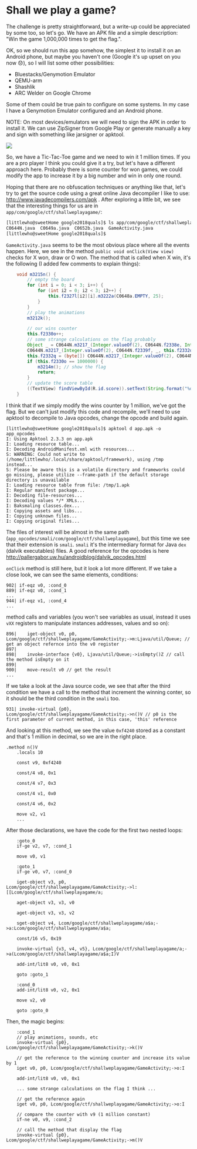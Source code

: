 Shall we play a game?
===

The challenge is pretty straightforward, but a write-up could be appreciated by some too, so let's go. We have an APK file and a simple description: "Win the game 1,000,000 times to get the flag.". 

OK, so we should run this app somehow, the simplest it to install it on an Android phone, but maybe you haven't one (Google it's up upset on you now :disappointed:), so I will list some other possibilities:
* Bluestacks/Genymotion Emulator
* QEMU-arm
* Shashlik
* ARC Welder on Google Chrome

Some of them could be true pain to configure on some systems. In my case I have a Genymotion Emulator configured and an Android phone. 

NOTE: On most devices/emulators we will need to sign the APK in order to install it. We can use ZipSigner from Google Play or generate manually a key and sign with something like jarsigner or apktool.

![](images/1.png)

So, we have a Tic-Tac-Toe game and we need to win it 1 million times. If you are a pro player I think you could give it a try, but let's have a different approach here. Probably there is some counter for won games, we could modify the app to increase it by a big number and win in only one round.

Hoping that there are no obfuscation techniques or anything like that, let's try to get the source code using a great online Java decompiler I like to use: http://www.javadecompilers.com/apk . After exploring a little bit, we see that the interesting things for us are in  `app/com/google/ctf/shallweplayagame/`:
```bash
[littlewho@sweetHome google2018quals]$ ls app/com/google/ctf/shallweplayagame/
C0644N.java  C0649a.java  C0652b.java  GameActivity.java
[littlewho@sweetHome google2018quals]$
```

`GameActivity.java` seems to be the most obvious place where all the events happen. Here, we see in the method `public void onClick(View view)` checks for X won, draw or O won. The method that is called when X win, it's the following (I added few comments to explain things):
```java
    void m3215n() {
        // empty the board
        for (int i = 0; i < 3; i++) {
            for (int i2 = 0; i2 < 3; i2++) {
                this.f2327l[i2][i].m3222a(C0648a.EMPTY, 25);
            }
        }
        // play the animations
        m3212k();

        // our wins counter
        this.f2330o++;
        // some strange calculations on the flag probably
        Object _ = C0644N.m3217_(Integer.valueOf(2), C0644N.f2338e, Integer.valueOf(2));
        C0644N.m3217_(Integer.valueOf(2), C0644N.f2339f, _, this.f2332q);
        this.f2332q = (byte[]) C0644N.m3217_(Integer.valueOf(2), C0644N.f2340g, _);
        if (this.f2330o == 1000000) {
            m3214m(); // show the flag
            return;
        }
        // update the score table
        ((TextView) findViewById(R.id.score)).setText(String.format("%d / %d", new Object[]{Integer.valueOf(this.f2330o), Integer.valueOf(1000000)}));
    }
```

I think that if we simply modify the wins counter by 1 million, we've got the flag. But we can't just modify this code and recompile, we'll need to use apktool to decompile to Java opcodes, change the opcode and build again.
```
[littlewho@sweetHome google2018quals]$ apktool d app.apk -o app_opcodes
I: Using Apktool 2.3.3 on app.apk
I: Loading resource table...
I: Decoding AndroidManifest.xml with resources...
S: WARNING: Could not write to (/home/littlewho/.local/share/apktool/framework), using /tmp instead...
S: Please be aware this is a volatile directory and frameworks could go missing, please utilize --frame-path if the default storage directory is unavailable
I: Loading resource table from file: /tmp/1.apk
I: Regular manifest package...
I: Decoding file-resources...
I: Decoding values */* XMLs...
I: Baksmaling classes.dex...
I: Copying assets and libs...
I: Copying unknown files...
I: Copying original files...
```

The files of interest will be almost in the same path (`app_opcodes/smali/com/google/ctf/shallweplayagame`), but this time we see that their extension is `smali`. `smali` it's the intermediary format for Java `dex` (dalvik executables) files. A good reference for the opcodes is here http://pallergabor.uw.hu/androidblog/dalvik_opcodes.html

`onClick` method is still here, but it look a lot more different. If we take a close look, we can see the same elements, conditions:
```
902| if-eqz v0, :cond_0
889| if-eqz v0, :cond_1
...
944| if-eqz v1, :cond_4
...
```
method calls and variables (you won't see variables as usual, instead it uses `vXX` registers to manipulate instances addresses, values and so on):
```
896|    iget-object v0, p0, Lcom/google/ctf/shallweplayagame/GameActivity;->m:Ljava/util/Queue; // get an object refernce into the v0 register
897|
898|    invoke-interface {v0}, Ljava/util/Queue;->isEmpty()Z // call the method isEmpty on it
899|
900|    move-result v0 // get the result
...
```

If we take a look at the Java source code, we see that after the third condition we have a call to the method that increment the winning conter, so it should be the third condition in the `smali` too.
```
931| invoke-virtual {p0}, Lcom/google/ctf/shallweplayagame/GameActivity;->n()V // p0 is the first parameter of current method, in this case, 'this' reference
```
And looking at this method, we see the value `0xf4240` stored as a constant and that's 1 million in decimal, so we are in the right place.
```
.method n()V
    .locals 10

    const v9, 0xf4240

    const/4 v8, 0x1

    const/4 v7, 0x3

    const/4 v1, 0x0

    const/4 v6, 0x2

    move v2, v1
    ...
```
After those declarations, we have the code for the first two nested loops:
```
    :goto_0
    if-ge v2, v7, :cond_1

    move v0, v1

    :goto_1
    if-ge v0, v7, :cond_0

    iget-object v3, p0, Lcom/google/ctf/shallweplayagame/GameActivity;->l:[[Lcom/google/ctf/shallweplayagame/a;

    aget-object v3, v3, v0

    aget-object v3, v3, v2

    sget-object v4, Lcom/google/ctf/shallweplayagame/a$a;->a:Lcom/google/ctf/shallweplayagame/a$a;

    const/16 v5, 0x19

    invoke-virtual {v3, v4, v5}, Lcom/google/ctf/shallweplayagame/a;->a(Lcom/google/ctf/shallweplayagame/a$a;I)V

    add-int/lit8 v0, v0, 0x1

    goto :goto_1

    :cond_0
    add-int/lit8 v0, v2, 0x1

    move v2, v0

    goto :goto_0
```
Then, the magic begins:
```
    :cond_1
    // play animations, sounds, etc
    invoke-virtual {p0}, Lcom/google/ctf/shallweplayagame/GameActivity;->k()V

    // get the reference to the winning counter and increase its value by 1
    iget v0, p0, Lcom/google/ctf/shallweplayagame/GameActivity;->o:I

    add-int/lit8 v0, v0, 0x1

    ... some strange calculations on the flag I think ...

    // get the reference again
    iget v0, p0, Lcom/google/ctf/shallweplayagame/GameActivity;->o:I

    // compare the counter with v9 (1 million constant)
    if-ne v0, v9, :cond_2

    // call the method that display the flag
    invoke-virtual {p0}, Lcom/google/ctf/shallweplayagame/GameActivity;->m()V
```

